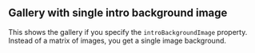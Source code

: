 ## Gallery with single intro background image

This shows the gallery if you specify the `introBackgroundImage` property.
Instead of a matrix of images, you get a single image background.
